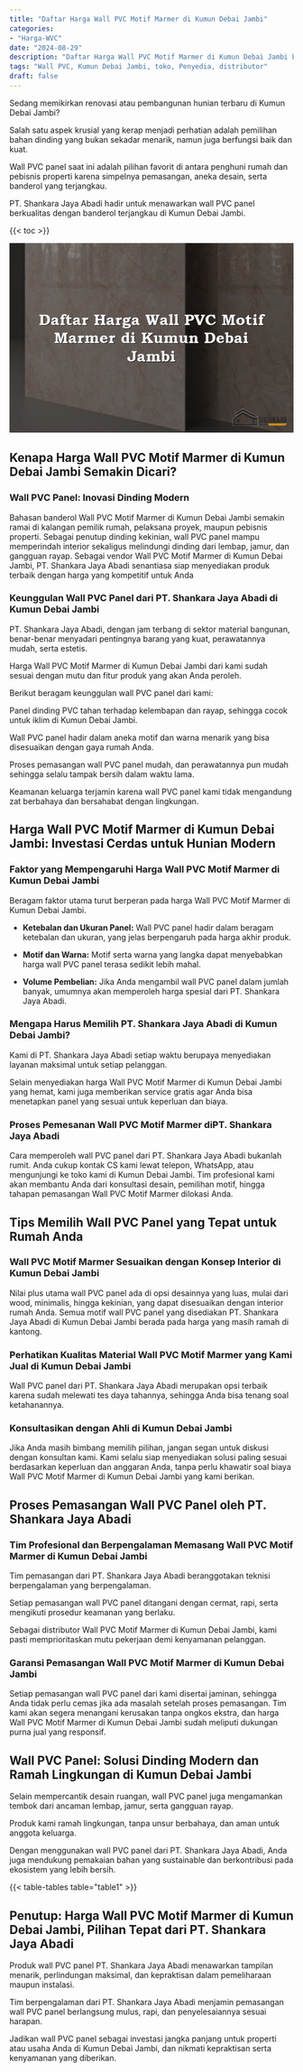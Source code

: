 ```yaml
---
title: "Daftar Harga Wall PVC Motif Marmer di Kumun Debai Jambi"
categories: 
- "Harga-WVC"
date: "2024-08-29"
description: "Daftar Harga Wall PVC Motif Marmer di Kumun Debai Jambi bagi hunian, kantor, serta toko. Panel unggulan, pilihan motif, variasi warna menarik, dengan layanan instalasi dikerjakan oleh tenaga ahli berpengalaman dan kepastian resmi!|Jasa distribusi Wall PVC Motif Marmer di Kumun Debai Jambi bagi kebutuhan tempat tinggal, kantor, atau gerai, beserta material terbaik dan penempatan oleh teknisi ahli serta jaminan resmi.|Pilihan Wall PVC Motif Marmer di Kumun Debai Jambi yang terpercaya bagi rumah, perkantoran, serta toko, dengan produk berkualitas dan penempatan ditangani oleh tenaga ahli profesional serta garansi resmi.|Distribusi Wall PVC Motif Marmer di Kumun Debai Jambi untuk hunian, perkantoran, dan gerai, dengan material unggulan dan pemasangan ditangani oleh teknisi profesional, lengkap dengan garansi resmi.}"
tags: "Wall PVC, Kumun Debai Jambi, toko, Penyedia, distributor"
draft: false
---
```


Sedang memikirkan renovasi atau pembangunan hunian terbaru di Kumun Debai Jambi?

Salah satu aspek krusial yang kerap menjadi perhatian adalah pemilihan bahan dinding yang bukan sekadar menarik, namun juga berfungsi baik dan kuat.

Wall PVC panel saat ini adalah pilihan favorit di antara penghuni rumah dan pebisnis properti karena simpelnya pemasangan, aneka desain, serta banderol yang terjangkau.

PT. Shankara Jaya Abadi hadir untuk menawarkan wall PVC panel berkualitas dengan banderol terjangkau di Kumun Debai Jambi.

{{< toc >}}

![Daftar Harga Wall PVC Motif Marmer di Kumun Debai Jambi](/images/Harga-WVC/Daftar-Harga-Wall-PVC-Motif-Marmer-di-Kumun-Debai-Jambi.png)


## Kenapa Harga Wall PVC Motif Marmer di Kumun Debai Jambi Semakin Dicari?

### Wall PVC Panel: Inovasi Dinding Modern

Bahasan banderol Wall PVC Motif Marmer di Kumun Debai Jambi semakin ramai di kalangan pemilik rumah, pelaksana proyek, maupun pebisnis properti. Sebagai penutup dinding kekinian, wall PVC panel mampu memperindah interior sekaligus melindungi dinding dari lembap, jamur, dan gangguan rayap. Sebagai vendor Wall PVC Motif Marmer di Kumun Debai Jambi, PT. Shankara Jaya Abadi senantiasa siap menyediakan produk terbaik dengan harga yang kompetitif untuk Anda

### Keunggulan Wall PVC Panel dari PT. Shankara Jaya Abadi di Kumun Debai Jambi

PT. Shankara Jaya Abadi, dengan jam terbang di sektor material bangunan, benar-benar menyadari pentingnya barang yang kuat, perawatannya mudah, serta estetis.

Harga Wall PVC Motif Marmer di Kumun Debai Jambi dari kami sudah sesuai dengan mutu dan fitur produk yang akan Anda peroleh.

Berikut beragam keunggulan wall PVC panel dari kami:

Panel dinding PVC tahan terhadap kelembapan dan rayap, sehingga cocok untuk iklim di Kumun Debai Jambi.

Wall PVC panel hadir dalam aneka motif dan warna menarik yang bisa disesuaikan dengan gaya rumah Anda.

Proses pemasangan wall PVC panel mudah, dan perawatannya pun mudah sehingga selalu tampak bersih dalam waktu lama.

Keamanan keluarga terjamin karena wall PVC panel kami tidak mengandung zat berbahaya dan bersahabat dengan lingkungan.

## Harga Wall PVC Motif Marmer di Kumun Debai Jambi: Investasi Cerdas untuk Hunian Modern

### Faktor yang Mempengaruhi Harga Wall PVC Motif Marmer di Kumun Debai Jambi

Beragam faktor utama turut berperan pada harga Wall PVC Motif Marmer di Kumun Debai Jambi.

- **Ketebalan dan Ukuran Panel:** Wall PVC panel hadir dalam beragam ketebalan dan ukuran, yang jelas berpengaruh pada harga akhir produk.

- **Motif dan Warna:** Motif serta warna yang langka dapat menyebabkan harga wall PVC panel terasa sedikit lebih mahal.

- **Volume Pembelian:** Jika Anda mengambil wall PVC panel dalam jumlah banyak, umumnya akan memperoleh harga spesial dari PT. Shankara Jaya Abadi.

### Mengapa Harus Memilih PT. Shankara Jaya Abadi di Kumun Debai Jambi?

Kami di PT. Shankara Jaya Abadi setiap waktu berupaya menyediakan layanan maksimal untuk setiap pelanggan.

Selain menyediakan harga Wall PVC Motif Marmer di Kumun Debai Jambi yang hemat, kami juga memberikan service gratis agar Anda bisa menetapkan panel yang sesuai untuk keperluan dan biaya.

### Proses Pemesanan Wall PVC Motif Marmer diPT. Shankara Jaya Abadi

Cara memperoleh wall PVC panel dari PT. Shankara Jaya Abadi bukanlah rumit. Anda cukup kontak CS kami lewat telepon, WhatsApp, atau mengunjungi ke toko kami di Kumun Debai Jambi. Tim profesional kami akan membantu Anda dari konsultasi desain, pemilihan motif, hingga tahapan pemasangan Wall PVC Motif Marmer dilokasi Anda.

## Tips Memilih Wall PVC Panel yang Tepat untuk Rumah Anda

### Wall PVC Motif Marmer Sesuaikan dengan Konsep Interior di Kumun Debai Jambi

Nilai plus utama wall PVC panel ada di opsi desainnya yang luas, mulai dari wood, minimalis, hingga kekinian, yang dapat disesuaikan dengan interior rumah Anda. Semua motif wall PVC panel yang disediakan PT. Shankara Jaya Abadi di Kumun Debai Jambi berada pada harga yang masih ramah di kantong.

### Perhatikan Kualitas Material Wall PVC Motif Marmer yang Kami Jual di Kumun Debai Jambi

Wall PVC panel dari PT. Shankara Jaya Abadi merupakan opsi terbaik karena sudah melewati tes daya tahannya, sehingga Anda bisa tenang soal ketahanannya.

### Konsultasikan dengan Ahli di Kumun Debai Jambi

Jika Anda masih bimbang memilih pilihan, jangan segan untuk diskusi dengan konsultan kami. Kami selalu siap menyediakan solusi paling sesuai berdasarkan keperluan dan anggaran Anda, tanpa perlu khawatir soal biaya Wall PVC Motif Marmer di Kumun Debai Jambi yang kami berikan.

## Proses Pemasangan Wall PVC Panel oleh PT. Shankara Jaya Abadi

### Tim Profesional dan Berpengalaman Memasang Wall PVC Motif Marmer di Kumun Debai Jambi

Tim pemasangan dari PT. Shankara Jaya Abadi beranggotakan teknisi berpengalaman yang berpengalaman.

Setiap pemasangan wall PVC panel ditangani dengan cermat, rapi, serta mengikuti prosedur keamanan yang berlaku.

Sebagai distributor Wall PVC Motif Marmer di Kumun Debai Jambi, kami pasti memprioritaskan mutu pekerjaan demi kenyamanan pelanggan.

### Garansi Pemasangan Wall PVC Motif Marmer di Kumun Debai Jambi

Setiap pemasangan wall PVC panel dari kami disertai jaminan, sehingga Anda tidak perlu cemas jika ada masalah setelah proses pemasangan. Tim kami akan segera menangani kerusakan tanpa ongkos ekstra, dan harga Wall PVC Motif Marmer di Kumun Debai Jambi sudah meliputi dukungan purna jual yang responsif.

## Wall PVC Panel: Solusi Dinding Modern dan Ramah Lingkungan di Kumun Debai Jambi

Selain mempercantik desain ruangan, wall PVC panel juga mengamankan tembok dari ancaman lembap, jamur, serta gangguan rayap.

Produk kami ramah lingkungan, tanpa unsur berbahaya, dan aman untuk anggota keluarga.

Dengan menggunakan wall PVC panel dari PT. Shankara Jaya Abadi, Anda juga mendukung pemakaian bahan yang sustainable dan berkontribusi pada ekosistem yang lebih bersih.

{{< table-tables table="table1" >}}

## Penutup: Harga Wall PVC Motif Marmer di Kumun Debai Jambi, Pilihan Tepat dari PT. Shankara Jaya Abadi

Produk wall PVC panel PT. Shankara Jaya Abadi menawarkan tampilan menarik, perlindungan maksimal, dan kepraktisan dalam pemeliharaan maupun instalasi.

Tim berpengalaman dari PT. Shankara Jaya Abadi menjamin pemasangan wall PVC panel berlangsung mulus, rapi, dan penyelesaiannya sesuai harapan.

Jadikan wall PVC panel sebagai investasi jangka panjang untuk properti atau usaha Anda di Kumun Debai Jambi, dan nikmati kepraktisan serta kenyamanan yang diberikan.